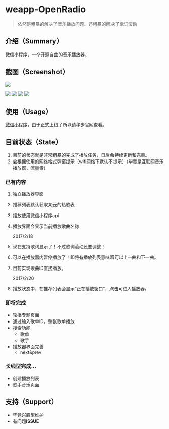 # weapp-OpenRadio

> 依然是粗暴的解决了音乐播放问题。还粗暴的解决了歌词滚动

## 介绍（Summary）
微信小程序，一个开源自由的音乐播放器。

## 截图（Screenshot）
![](https://github.com/ColMugX/GitBed/raw/master/blog/weapp-openradio.gif)

![](https://github.com/ColMugX/GitBed/raw/master/weapp-openradio/1.gif)
![](https://github.com/ColMugX/GitBed/raw/master/weapp-openradio/2.gif)
![](https://github.com/ColMugX/GitBed/raw/master/weapp-openradio/3.gif)
![](https://github.com/ColMugX/GitBed/raw/master/weapp-openradio/4.gif)

## 使用（Usage）
[微信小程序](https://mp.weixin.qq.com/cgi-bin/wx)，由于正式上线了所以请移步官网查看。

## 目前状态（State）
1. 目前的状态就是非常粗暴的完成了播放任务，日后会持续更新和完善。
2. 会根据使用的网络格式弹窗提示（wifi网络下默认不提示）（毕竟是互联网音乐播放器，流量贵）

### 已有内容
1. 独立播放器界面
2. 推荐列表默认获取某云的热歌表
3. 播放使用微信小程序api
4. 播放界面会显示当前播放歌曲名称

    2017/2/18
5. 现在支持歌词显示了！不过歌词滚动还要调整！
6. 可以在播放器内暂停播放了！即将有播放列表意味着可以上一曲和下一曲。
7. 目前实现歌曲ID直接播放。

    2017/2/20
8. 播放状态中，在推荐列表会显示“正在播放窗口”，点击可进入播放器。

### 即将完成
* 轮播专题页面
* 通过输入歌单ID，整张歌单播放
* 搜索功能
    * 歌单
    * 歌手
* 播放器界面完善
    * next&prev

### 长线型完成…
* 创建播放列表
* 歌手音乐页面

## 支持（Support）
- 毕竟兴趣型维护
- 有问题**ISSUE**